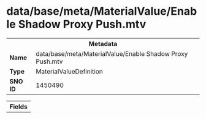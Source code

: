 <h1>data/base/meta/MaterialValue/Enable Shadow Proxy Push.mtv</h1><table><tr><th colspan="100%">Metadata</th></tr><tr><td><b>Name</b></td><td>data/base/meta/MaterialValue/Enable Shadow Proxy Push.mtv</td></tr><tr><td><b>Type</b></td><td>MaterialValueDefinition</td></tr><tr><td><b>SNO ID</b></td><td>1450490</td></tr></table>

<table><tr><th colspan="100%">Fields</th></tr></table>

